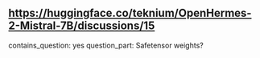 ## https://huggingface.co/teknium/OpenHermes-2-Mistral-7B/discussions/15

contains_question: yes
question_part: Safetensor weights?